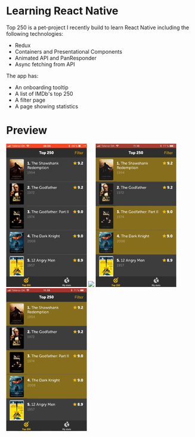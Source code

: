 # Learning React Native

Top 250 is a pet-project I recently build to learn React Native including the following technologies:
- Redux
- Containers and Presentational Components
- Animated API and PanResponder
- Async fetching from API

The app has:
- An onboarding tooltip
- A list of IMDb's top 250
- A filter page
- A page showing statistics

# Preview
<p>
    <img src="app/assets/images/github-readme/onboarding.gif" width="216">
    <img src="app/assets/images/github-readme/swipe.gif" width="216">
    <img src="app/assets/images/github-readme/filter.gif" width="216">
    <img src="app/assets/images/github-readme/my-stats.gif" width="216">
</p>